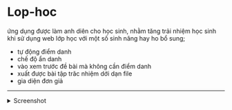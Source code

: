 # Lop-hoc

ứng dụng được làm anh diên cho học sinh, nhằm tăng trải nhiệm học sinh khi sử dụng web lớp học với một số sinh năng hay ho bổ sung;

* tự động điểm danh
* chế độ ẩn danh
* vào xem trước đề bài mà không cần điểm danh
* xuất được bài tập trăc nhiệm dới dạn file
* gia diện đơn giả

---

<details>
<summary>Screenshot</summary>

<img src="screenshot/login.png">
<img src="screenshot/bai_top.png">
<img src="screenshot/home_light_mod.png">
<img src="screenshot/home.png">
<img src="screenshot/rom.png">
<img src="screenshot/rom1.png">

</details>